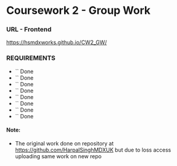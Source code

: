 # Coursework 2 - Group Work

### URL - Frontend
https://hsmdxworks.github.io/CW2_GW/

### REQUIREMENTS
- `` Done
- `` Done
- `` Done
- `` Done
- `` Done
- `` Done
- `` Done
- `` Done 
 




#### Note:
- The original work done on repository at https://github.com/HarpalSinghMDXUK but due to loss access uploading same work on new repo